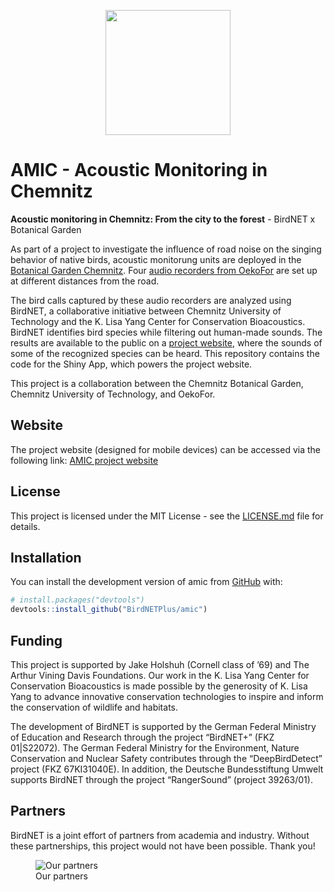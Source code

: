 
<!-- README.md is generated from README.Rmd. Please edit that file -->
<p align="center">

<img src="https://tuc.cloud/index.php/s/N8Zs584pFJnak5C/download/amic_logo.png" width="200" />

<!-- badges: start -->
<!-- badges: end -->

# AMIC - Acoustic Monitoring in Chemnitz

**Acoustic monitoring in Chemnitz: From the city to the forest** -
BirdNET x Botanical Garden

As part of a project to investigate the influence of road noise on the
singing behavior of native birds, acoustic monitorung units are deployed
in the [Botanical Garden
Chemnitz](https://www.chemnitz.de/chemnitz/de/leben-in-chemnitz/freizeit/botanischer-garten/index.html).
Four [audio recorders from
OekoFor](https://oekofor.netlify.app/de/portfolio/ecopi-bird/) are set
up at different distances from the road.

The bird calls captured by these audio recorders are analyzed using
BirdNET, a collaborative initiative between Chemnitz University of
Technology and the K. Lisa Yang Center for Conservation Bioacoustics.
BirdNET identifies bird species while filtering out human-made sounds.
The results are available to the public on a [project
website](https://birdnet.tu-chemnitz.de/link/botanischergarten), where the
sounds of some of the recognized species can be heard. This repository
contains the code for the Shiny App, which powers the project website.

This project is a collaboration between the Chemnitz Botanical Garden,
Chemnitz University of Technology, and OekoFor.

## Website

The project website (designed for mobile devices) can be accessed via
the following link: [AMIC project
website](https://birdnet.tu-chemnitz.de/link/botanischergarten)

## License

This project is licensed under the MIT License - see the
[LICENSE.md](LICENSE.md) file for details.

## Installation

You can install the development version of amic from
[GitHub](https://github.com/) with:

``` r
# install.packages("devtools")
devtools::install_github("BirdNETPlus/amic")
```

## Funding

This project is supported by Jake Holshuh (Cornell class of ’69) and The
Arthur Vining Davis Foundations. Our work in the K. Lisa Yang Center for
Conservation Bioacoustics is made possible by the generosity of K. Lisa
Yang to advance innovative conservation technologies to inspire and
inform the conservation of wildlife and habitats.

The development of BirdNET is supported by the German Federal Ministry of Education and Research through the project “BirdNET+” (FKZ 01|S22072). The German Federal Ministry for the Environment, Nature Conservation and Nuclear Safety contributes through the “DeepBirdDetect” project (FKZ 67KI31040E). In addition, the Deutsche Bundesstiftung Umwelt supports BirdNET through the project “RangerSound” (project 39263/01).

## Partners

BirdNET is a joint effort of partners from academia and industry.
Without these partnerships, this project would not have been possible.
Thank you!

<figure>
<img
src="https://tuc.cloud/index.php/s/KSdWfX5CnSRpRgQ/download/box_logos.png"
alt="Our partners" />
<figcaption aria-hidden="true">Our partners</figcaption>
</figure>
